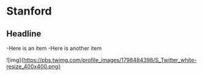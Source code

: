 Stanford
========

## Headline

-Here is an item
-Here is another item

![img]{https://pbs.twimg.com/profile_images/1798484398/S_Twitter_white-resize_400x400.png}
